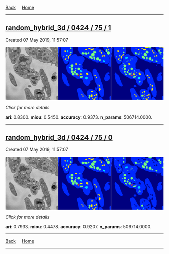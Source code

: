 
[Back](..)&nbsp;&nbsp;&nbsp;&nbsp;&nbsp;[Home](https://leapmanlab.github.io/snapshots)

---

<div class="summary"><a href="1"><h2>random_hybrid_3d / 0424 / 75 / 1</h2></a><p>Created 07 May 2019, 11:57:07
</p><a href="1"><img src="1/media/summary.png" align="center"></a><p>
<i>Click for more details</i>
</p></div>

**ari**: 0.8300. **miou**: 0.5450. **accuracy**: 0.9373. **n_params**: 506714.0000. 

---

<div class="summary"><a href="0"><h2>random_hybrid_3d / 0424 / 75 / 0</h2></a><p>Created 07 May 2019, 11:57:07
</p><a href="0"><img src="0/media/summary.png" align="center"></a><p>
<i>Click for more details</i>
</p></div>

**ari**: 0.7933. **miou**: 0.4478. **accuracy**: 0.9207. **n_params**: 506714.0000. 

---

[Back](..)&nbsp;&nbsp;&nbsp;&nbsp;&nbsp;[Home](https://leapmanlab.github.io/snapshots)

---